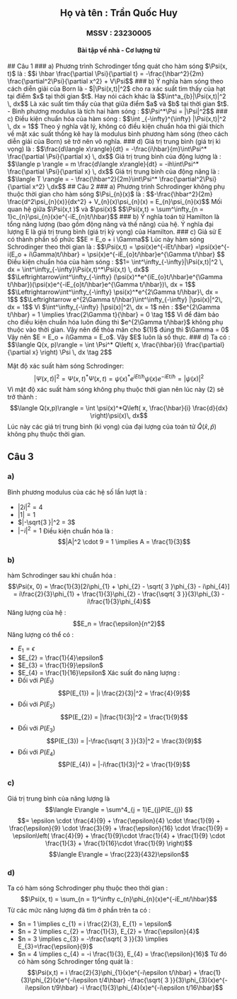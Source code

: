<center><h2>Họ và tên : Trần Quốc Huy</h2>

<h3>MSSV : 23230005</h3>
<h4>Bài tập về nhà - Cơ lượng tử</h4>
</center>
## Câu 1
### a) 
Phương trình Schrodinger tổng quát cho hàm sóng $\Psi(x, t)$ là :
$$i \hbar \frac{\partial \Psi}{\partial t} = -\frac{\hbar^2}{2m} \frac{\partial^2\Psi}{\partial x^2} + V\Psi$$
### b)
Ý nghĩa hàm sóng theo cách diễn giải của Born là 
- $|\Psi(x,t)|^2$ cho ra xác suất tìm thấy của hạt tại điểm $x$ tại thời gian $t$. 
	Hay nói cách khác là 
	$$\int^a_{b}|\Psi(x,t)|^2 \, dx$$
Là xác suất tìm thấy của thạt giữa điểm $a$ và $b$ tại thời gian $t$.
- Bình phương modulus là tích hai hàm sóng : 
$$\Psi^*\Psi = |\Psi|^2$$
### c)
Điều kiện chuẩn hóa của hàm sóng :
$$\int _{-\infty}^{\infty} |\Psi(x,t)|^2 \, dx = 1$$
Theo ý nghĩa vật lý, không có điều kiện chuẩn hóa thì giải thích về mặt xác suất thống kê hay là modulus bình phương hàm sóng (theo cách diễn giải của Born) sẽ trở nên vô nghĩa.
### d)
Giá trị trung bình (giá trị kì vọng) là :
$$\frac{d\langle x\rangle}{dt} = -\frac{i\hbar}{m}\int\Psi^* \frac{\partial \Psi}{\partial x} \, dx$$
Giá trị trung bình của động lượng là :
$$\langle p \rangle = m \frac{d\langle x\rangle}{dt} = -ih\int\Psi^* \frac{\partial \Psi}{\partial x} \, dx$$
Giá trị trung bình của động năng là :
$$\langle T \rangle = - \frac{\hbar^2}{2m}\int\Psi^* \frac{\partial^2\Psi}{\partial x^2} \,dx$$
## Câu 2
### a)
Phương trình Schrodinger không phụ thuộc thời gian cho hàm sóng $\Psi_{n}(x)$ là :
$$-\frac{\hbar^2}{2m} \frac{d^2\psi_{n}(x)}{dx^2} + V_{n}(x)\psi_{n}(x) = E_{n}\psi_{n}(x)$$
Mối quan hệ giữa $\Psi(x,t )$ và $\psi(x)$
$$\Psi(x,t) = \sum^\infty_{n = 1}c_{n}\psi_{n}(x)e^{-iE_{n}t/\hbar}$$
### b)
Ý nghĩa toán tử Hamilton là tổng năng lượng (bao gồm động năng và thế năng) của hệ.
Ý nghĩa đại lượng E là giá trị trung bình (giá trị kỳ vọng) của Hamilton.
### c)
Giả sử E có thành phần số phức 
$$E = E_o + i \Gamma$$
Lúc này hàm sóng Schrodinger theo thời gian là :
$$\Psi(x,t) = \psi(x)e^{-iEt/\hbar}  =\psi(x)e^{-i(E_o + i\Gamma)t/\hbar} = \psi(x)e^{-iE_{o}t/\hbar}e^{\Gamma t/\hbar}  $$
Điều kiện chuẩn hóa của hàm sóng :
$$1= \int^\infty_{-\infty}|\Psi(x,t)|^2 \, dx = \int^\infty_{-\infty}\Psi(x,t)^*\Psi(x,t) \, dx$$
$$\Leftrightarrow\int^\infty_{-\infty} (\psi(x)^*e^{iE_{o}t/\hbar}e^{\Gamma t/\hbar})(\psi(x)e^{-iE_{o}t/\hbar}e^{\Gamma t/\hbar})\, dx = 1$$
$$\Leftrightarrow\int^\infty_{-\infty} \psi(x)^*e^{2\Gamma t/\hbar}\, dx = 1$$
$$\Leftrightarrow e^{2\Gamma t/\hbar}\int^\infty_{-\infty} |\psi(x)|^2\, dx = 1$$
Vì $\int^\infty_{-\infty} |\psi(x)|^2\, dx = 1$ nên :
$$e^{2\Gamma t/\hbar} = 1 \implies \frac{2\Gamma t}{\hbar} = 0 \tag 1$$
Vì để đảm bảo cho điều kiện chuẩn hóa luôn đúng thì $e^{2\Gamma t/\hbar}$ không phụ thuộc vào thời gian. Vậy nên để thỏa mãn cho $(1)$ đúng thì $\Gamma = 0$ 
Vậy nên $E = E_o + i\Gamma = E_o$. Vậy $E$ luôn là số thực.
### d)
Ta có :
$$\langle Q(x, p)\rangle = \int \Psi^* Q\left( x, \frac{\hbar}{i} \frac{\partial}{\partial x} \right) \Psi \, dx \tag 2$$

Mật độ xác suất hàm sóng Schrodinger:
$$|\Psi(x,t)|^2 = \Psi(x, t)^*\Psi(x,t) = \psi(x)^*e^{iEt/\hbar} \psi(x) e^{-iEt/\hbar} = |\psi(x)|^2 $$
Vì mật độ xác suất hàm sóng không phụ thuộc thời gian nên lúc này $(2)$ sẽ trở thành :
$$\langle Q(x,p)\rangle = \int \psi(x)^*Q\left( x, \frac{\hbar}{i} \frac{d}{dx} \right)\psi(x)\, dx$$
Lúc này các giá trị trung bình (kì vọng) của đại lượng của toán tử $\hat{Q}(\hat{x}, \hat{p})$ không phụ thuộc thời gian.
## Câu 3
### a)
Bình phương modulus của các hệ số lần lượt là :
- $|2i|^2 = 4$
- $|1| = 1$
- $|-\sqrt{3 }|^2 = 3$
- $|-i|^2 = 1$
Điều kiện chuẩn hóa là :
$$|A|^2 \cdot 9 = 1 \implies A = \frac{1}{3}$$
### b)
hàm Schrodinger sau khi chuẩn hóa :
$$\Psi(x, 0) = \frac{1}{3}[2i\phi_{1} + \phi_{2} - \sqrt{ 3 }\phi_{3} - i\phi_{4}] = i\frac{2}{3}\phi_{1} + \frac{1}{3}\phi_{2} - \frac{\sqrt{ 3 }}{3}\phi_{3} - i\frac{1}{3}\phi_{4}$$
Năng lượng của hệ :
$$E_n = \frac{\epsilon}{n^2}$$
Năng lượng có thể có :
- $E_{1} = \epsilon$
- $E_{2} = \frac{1}{4}\epsilon$
- $E_{3} = \frac{1}{9}\epsilon$
- $E_{4} = \frac{1}{16}\epsilon$
Xác suất đo năng lượng :
- Đối với $P(E_{1})$
$$P(E_{1}) = |i \frac{2}{3}|^2 = \frac{4}{9}$$
- Đối với $P(E_{2})$
$$P(E_{2}) = |\frac{1}{3}|^2 = \frac{1}{9}$$
- Đối với $P(E_{3})$
$$P(E_{3}) = |-\frac{\sqrt{ 3 }}{3}|^2 = \frac{3}{9}$$
- Đối với $P(E_{4})$
$$P(E_{4}) = |-i\frac{1}{3}|^2 = \frac{1}{9}$$
### c)
Giá trị trung bình của năng lượng là 
$$\langle E\rangle = \sum^4_{j = 1}E_{j}P(E_{j}) $$
$$= \epsilon \cdot \frac{4}{9} + \frac{\epsilon}{4} \cdot \frac{1}{9} + \frac{\epsilon}{9} \cdot \frac{3}{9} + \frac{\epsilon}{16} \cdot \frac{1}{9} = \epsilon\left( \frac{4}{9} + \frac{1}{9}\cdot \frac{1}{4} + \frac{1}{9} \cdot \frac{1}{3} + \frac{1}{16}\cdot \frac{1}{9} \right)$$
$$\langle E\rangle = \frac{223}{432}\epsilon$$
### d)
Ta có hàm sóng Schrodinger phụ thuộc theo thời gian :
$$\Psi(x, t) = \sum_{n = 1}^\infty c_{n}\phi_{n}(x)e^{-iE_nt/\hbar}$$
Từ các mức năng lượng đã tìm ở phần trên ta có :
- $n = 1 \implies c_{1} = i \frac{2}{3}, E_{1} = \epsilon$
- $n = 2 \implies c_{2} = \frac{1}{3}, E_{2} = \frac{\epsilon}{4}$
-  $n = 3 \implies c_{3} = -\frac{\sqrt{ 3 }}{3} \implies E_{3}=\frac{\epsilon}{9}$
- $n = 4 \implies c_{4} = -i \frac{1}{3}, E_{4} = \frac{\epsilon}{16}$
Từ đó có hàm sóng Schrodinger tổng quát là :
$$\Psi(x,t) = i \frac{2}{3}\phi_{1}(x)e^{-i\epsilon t/\hbar} + \frac{1}{3}\phi_{2}(x)e^{-i\epsilon t/4\hbar} -\frac{\sqrt{ 3 }}{3}\phi_{3}(x)e^{-i\epsilon t/9\hbar} -i \frac{1}{3}\phi_{4}(x)e^{-i\epsilon t/16\hbar}$$
